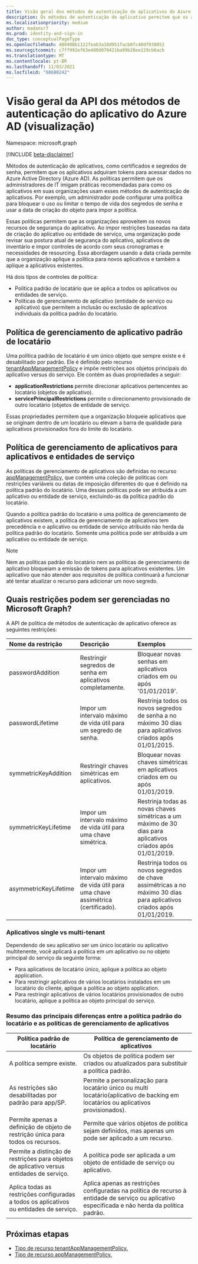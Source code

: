 ```yaml
---
title: Visão geral dos métodos de autenticação de aplicativos do Azure AD
description: Os métodos de autenticação de aplicativo permitem que os aplicativos adquiram tokens para acessar dados no Azure AD.
ms.localizationpriority: medium
author: madansr7
ms.prod: identity-and-sign-in
doc_type: conceptualPageType
ms.openlocfilehash: 400408b1122feab3a10d951facb0fc40df938052
ms.sourcegitcommit: c7ff992ef63e480d070421ba99b28ee129cb6acb
ms.translationtype: MT
ms.contentlocale: pt-BR
ms.lasthandoff: 11/03/2021
ms.locfileid: "60688242"
---
```

# <a name="azure-ad-application-authentication-methods-api-overview-preview"></a>Visão geral da API dos métodos de autenticação do aplicativo do Azure AD (visualização)

Namespace: microsoft.graph

[!INCLUDE [beta-disclaimer](../../includes/beta-disclaimer.md)]

Métodos de autenticação de aplicativos, como certificados e segredos de senha, permitem que os aplicativos adquiram tokens para acessar dados no Azure Active Directory (Azure AD). As políticas permitem que os administradores de IT imigam práticas recomendadas para como os aplicativos em suas organizações usam esses métodos de autenticação de aplicativos. Por exemplo, um administrador pode configurar uma política para bloquear o uso ou limitar o tempo de vida dos segredos de senha e usar a data de criação do objeto para impor a política.

Essas políticas permitem que as organizações aproveitem os novos recursos de segurança do aplicativo. Ao impor restrições baseadas na data de criação do aplicativo ou entidade de serviço, uma organização pode revisar sua postura atual de segurança do aplicativo, aplicativos de inventário e impor controles de acordo com seus cronogramas e necessidades de resourcing. Essa abordagem usando a data criada permite que a organização aplique a política para novos aplicativos e também a aplique a aplicativos existentes.

Há dois tipos de controles de política:

- Política padrão de locatário que se aplica a todos os aplicativos ou entidades de serviço.
- Políticas de gerenciamento de aplicativo (entidade de serviço ou aplicativo) que permitem a inclusão ou exclusão de aplicativos individuais da política padrão do locatário.

## <a name="tenant-default-app-management-policy"></a>Política de gerenciamento de aplicativo padrão de locatário

Uma política padrão de locatário é um único objeto que sempre existe e é desabilitado por padrão. Ele é definido pelo recurso [tenantAppManagementPolicy](tenantappmanagementpolicy.md) e impõe restrições aos objetos principais do aplicativo versus do serviço. Ele contém as duas propriedades a seguir:

- **applicationRestrictions** permite direcionar aplicativos pertencentes ao locatário (objetos de aplicativo).
- **servicePrincipalRestrictions** permite o direcionamento provisionado de outro locatário (objetos de entidade de serviço.

Essas propriedades permitem que a organização bloqueie aplicativos que se originam dentro de um locatário ou elevam a barra de qualidade para aplicativos provisionados fora do limite do locatário.

## <a name="app-management-policy-for-applications-and-service-principals"></a>Política de gerenciamento de aplicativos para aplicativos e entidades de serviço

As políticas de gerenciamento de aplicativos são definidas no recurso [appManagementPolicy,](appmanagementpolicy.md) que contém uma coleção de políticas com restrições variáveis ou datas de imposição diferentes do que é definido na política padrão do locatário. Uma dessas políticas pode ser atribuída a um aplicativo ou entidade de serviço, excluindo-as da política padrão do locatário.

Quando a política padrão do locatário e uma política de gerenciamento de aplicativos existem, a política de gerenciamento de aplicativos tem precedência e o aplicativo ou entidade de serviço atribuído não herda da política padrão do locatário. Somente uma política pode ser atribuída a um aplicativo ou entidade de serviço.

> [!Note]
> Nem as políticas padrão do locatário nem as políticas de gerenciamento de aplicativo bloqueiam a emissão de tokens para aplicativos existentes. Um aplicativo que não atender aos requisitos de política continuará a funcionar até tentar atualizar o recurso para adicionar um novo segredo.

## <a name="what-restrictions-can-be-managed-in-microsoft-graph"></a>Quais restrições podem ser gerenciadas no Microsoft Graph?

A API de política de métodos de autenticação de aplicativo oferece as seguintes restrições:

| Nome da restrição      | Descrição                                           | Exemplos                                                                                     |
| :--------------- | :---------------------------------------------------- | :------------------------------------------------------------------------------------------- |
| passwordAddition | Restringir segredos de senha em aplicativos completamente. | Bloquear novas senhas em aplicativos criados em ou após '01/01/2019'.                        |
| passwordLifetime | Impor um intervalo máximo de vida útil para um segredo de senha.   | Restrinja todos os novos segredos de senha a no máximo 30 dias para aplicativos criados após 01/01/2015. |
| symmetricKeyAddition | Restringir chaves simétricas em aplicativos. | Bloquear novas chaves simétricas em aplicativos criados em ou após 01/01/2019. |
| symmetricKeyLifetime | Impor um intervalo máximo de vida útil para uma chave simétrica.   | Restrinja todas as novas chaves simétricas a um máximo de 30 dias para aplicativos criados após 01/01/2019. |
| asymmetricKeyLifetime | Impor um intervalo máximo de vida útil para uma chave assimétrica (certificado).   | Restrinja todos os novos segredos de chave assimétricas a no máximo 30 dias para aplicativos criados após 01/01/2019. |

### <a name="single-vs-multi-tenant-apps"></a>Aplicativos single vs multi-tenant

Dependendo de seu aplicativo ser um único locatário ou aplicativo multitenente, você aplicará a política em um aplicativo ou no objeto principal do serviço da seguinte forma:

- Para aplicativos de locatário único, aplique a política ao objeto application.
- Para restringir aplicativos de vários locatários instalados em um locatário do cliente, aplique a política ao objeto application.
- Para restringir aplicativos de vários locatários provisionados de outro locatário, aplique a política ao objeto principal do serviço.

### <a name="summary-of-key-differences-between-the-tenant-default-policy-and-app-management-policies"></a>Resumo das principais diferenças entre a política padrão do locatário e as políticas de gerenciamento de aplicativos

| Política padrão de locatário                                                     | Política de gerenciamento de aplicativos                                                                      |
| ------------------------------------------------------------------ | --------------------------------------------------------------------------------------------------------- |
| A política sempre existe.                                              | Os objetos de política podem ser criados ou atualizados para substituir a política padrão.                                         |
| As restrições são desabilitadas por padrão para app/SP.                   | Permite a personalização para locatário único ou multi locatário(aplicativo de backing em locatários ou aplicativos provisionados).     |
| Permite apenas a definição de objeto de restrição única para todos os recursos.| Permite que vários objetos de política sejam definidos, mas apenas um pode ser aplicado a um recurso.                  |
|Permite a distinção de restrições para objetos de aplicativo versus entidades de serviço. | A política pode ser aplicada a um objeto de entidade de serviço ou aplicativo.                             |
| Aplica todas as restrições configuradas a todos os aplicativos ou entidades de serviço.              |  Aplica apenas as restrições configuradas na política de recurso à entidade de serviço ou aplicativo especificada e não herda da política padrão. |

## <a name="next-steps"></a>Próximas etapas

- [Tipo de recurso tenantAppManagementPolicy.](tenantappmanagementpolicy.md)
- [Tipo de recurso appManagementPolicy.](appmanagementpolicy.md)
